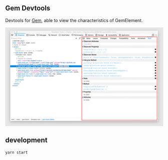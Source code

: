 ## Gem Devtools

Devtools for [Gem](https://github.com/mantou132/gem), able to view the characteristics of GemElement.

![firefox](./screenshot/firefox.jpg)

## development

```bash
yarn start
```

